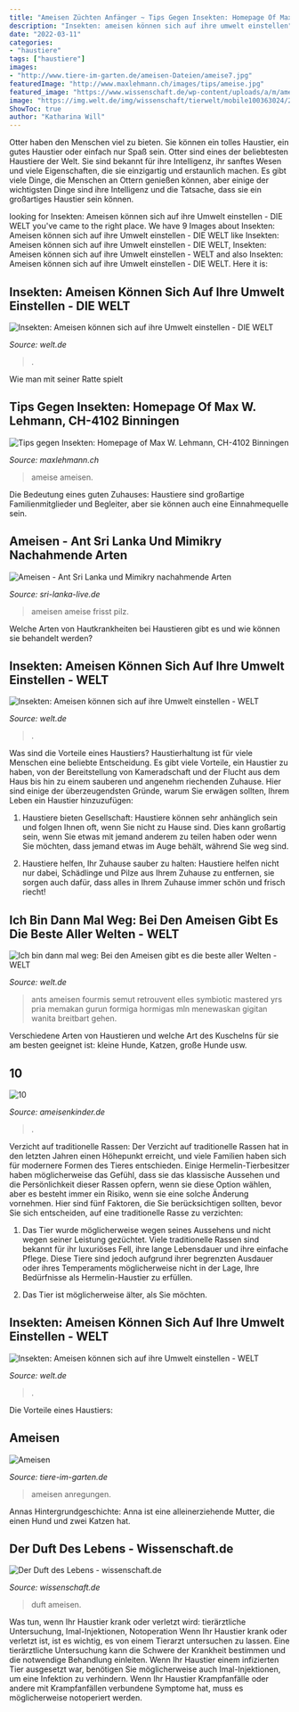 ```yaml
---
title: "Ameisen Züchten Anfänger ~ Tips Gegen Insekten: Homepage Of Max W. Lehmann, Ch-4102 Binningen"
description: "Insekten: ameisen können sich auf ihre umwelt einstellen"
date: "2022-03-11"
categories:
- "haustiere"
tags: ["haustiere"]
images:
- "http://www.tiere-im-garten.de/ameisen-Dateien/ameise7.jpg"
featuredImage: "http://www.maxlehmann.ch/images/tips/ameise.jpg"
featured_image: "https://www.wissenschaft.de/wp-content/uploads/a/m/ameisen_klein.jpg"
image: "https://img.welt.de/img/wissenschaft/tierwelt/mobile100363024/2161357017-ci16x9-w1200/ameise-BM-Bayern-Steinhude-jpg.jpg"
ShowToc: true
author: "Katharina Will"
---
```



Otter haben den Menschen viel zu bieten. Sie können ein tolles Haustier, ein gutes Haustier oder einfach nur Spaß sein.
Otter sind eines der beliebtesten Haustiere der Welt. Sie sind bekannt für ihre Intelligenz, ihr sanftes Wesen und viele Eigenschaften, die sie einzigartig und erstaunlich machen. Es gibt viele Dinge, die Menschen an Ottern genießen können, aber einige der wichtigsten Dinge sind ihre Intelligenz und die Tatsache, dass sie ein großartiges Haustier sein können.

	

		
looking for Insekten: Ameisen können sich auf ihre Umwelt einstellen - DIE WELT you've came to the right place. We have 9 Images about Insekten: Ameisen können sich auf ihre Umwelt einstellen - DIE WELT like Insekten: Ameisen können sich auf ihre Umwelt einstellen - DIE WELT, Insekten: Ameisen können sich auf ihre Umwelt einstellen - WELT and also Insekten: Ameisen können sich auf ihre Umwelt einstellen - DIE WELT. Here it is:
		
    
## Insekten: Ameisen Können Sich Auf Ihre Umwelt Einstellen - DIE WELT

<img loading=lazy src="http://img.welt.de/img/tierwelt/crop100363024/1366932992-ci3x2l-w900/ameise-BM-Bayern-Steinhude.jpg" onerror="this.onerror=null;this.src='https://tse4.mm.bing.net/th?id=OIP.6eTeS5AW3gaGKQTRpIEQ6wHaE8&amp;pid=15.1';" alt="Insekten: Ameisen können sich auf ihre Umwelt einstellen - DIE WELT">

_Source: welt.de_

>. 

	

Wie man mit seiner Ratte spielt

    
## Tips Gegen Insekten: Homepage Of Max W. Lehmann, CH-4102 Binningen

<img loading=lazy src="http://www.maxlehmann.ch/images/tips/ameise.jpg" onerror="this.onerror=null;this.src='https://tse1.mm.bing.net/th?id=OIP.6g3-7qt0kSDexAAtOfTH1gHaFj&amp;pid=15.1';" alt="Tips gegen Insekten: Homepage of Max W. Lehmann, CH-4102 Binningen">

_Source: maxlehmann.ch_

>ameise ameisen. 

	

Die Bedeutung eines guten Zuhauses: Haustiere sind großartige Familienmitglieder und Begleiter, aber sie können auch eine Einnahmequelle sein.

    
## Ameisen - Ant Sri Lanka Und Mimikry Nachahmende Arten

<img loading=lazy src="https://www.sri-lanka-live.de/media/images/ameisen-ant-unbestimmte-art-305.jpg" onerror="this.onerror=null;this.src='https://tse4.mm.bing.net/th?id=OIP.COEed3eJm4FIDvvQ--pa5AAAAA&amp;pid=15.1';" alt="Ameisen - Ant Sri Lanka und Mimikry nachahmende Arten">

_Source: sri-lanka-live.de_

>ameisen ameise frisst pilz. 

	

Welche Arten von Hautkrankheiten bei Haustieren gibt es und wie können sie behandelt werden?

    
## Insekten: Ameisen Können Sich Auf Ihre Umwelt Einstellen - WELT

<img loading=lazy src="https://www.welt.de/img/wissenschaft/tierwelt/mobile100363024/2162507017-ci102l-w1024/ameise-BM-Bayern-Steinhude-jpg.jpg" onerror="this.onerror=null;this.src='https://tse1.mm.bing.net/th?id=OIP.3Q2SW1hyETMGAQfVacfjGgHaHP&amp;pid=15.1';" alt="Insekten: Ameisen können sich auf ihre Umwelt einstellen - WELT">

_Source: welt.de_

>. 

	

Was sind die Vorteile eines Haustiers?
Haustierhaltung ist für viele Menschen eine beliebte Entscheidung. Es gibt viele Vorteile, ein Haustier zu haben, von der Bereitstellung von Kameradschaft und der Flucht aus dem Haus bis hin zu einem sauberen und angenehm riechenden Zuhause. Hier sind einige der überzeugendsten Gründe, warum Sie erwägen sollten, Ihrem Leben ein Haustier hinzuzufügen:
1. Haustiere bieten Gesellschaft: Haustiere können sehr anhänglich sein und folgen Ihnen oft, wenn Sie nicht zu Hause sind. Dies kann großartig sein, wenn Sie etwas mit jemand anderem zu teilen haben oder wenn Sie möchten, dass jemand etwas im Auge behält, während Sie weg sind.

2. Haustiere helfen, Ihr Zuhause sauber zu halten: Haustiere helfen nicht nur dabei, Schädlinge und Pilze aus Ihrem Zuhause zu entfernen, sie sorgen auch dafür, dass alles in Ihrem Zuhause immer schön und frisch riecht!

    
## Ich Bin Dann Mal Weg: Bei Den Ameisen Gibt Es Die Beste Aller Welten - WELT

<img loading=lazy src="https://www.welt.de/img/kultur/mobile156855257/3011358187-ci16x9-w880/FRANCE-SCIENCE-BIOLOGY-ANTS.jpg" onerror="this.onerror=null;this.src='https://tse2.mm.bing.net/th?id=OIP.efsZ-B3IMLyCguh4owvp_gHaEK&amp;pid=15.1';" alt="Ich bin dann mal weg: Bei den Ameisen gibt es die beste aller Welten - WELT">

_Source: welt.de_

>ants ameisen fourmis semut retrouvent elles symbiotic mastered yrs pria memakan gurun formiga hormigas mln menewaskan gigitan wanita breitbart gehen. 

	

Verschiedene Arten von Haustieren und welche Art des Kuschelns für sie am besten geeignet ist: kleine Hunde, Katzen, große Hunde usw.

    
## 10

<img loading=lazy src="http://www.ameisenkinder.de/images/ameisen_10_small.jpg" onerror="this.onerror=null;this.src='https://tse1.mm.bing.net/th?id=OIP.w2pSz2KaERYf_ieuGDfFIwAAAA&amp;pid=15.1';" alt="10">

_Source: ameisenkinder.de_

>. 

	

Verzicht auf traditionelle Rassen:
Der Verzicht auf traditionelle Rassen hat in den letzten Jahren einen Höhepunkt erreicht, und viele Familien haben sich für modernere Formen des Tieres entschieden. Einige Hermelin-Tierbesitzer haben möglicherweise das Gefühl, dass sie das klassische Aussehen und die Persönlichkeit dieser Rassen opfern, wenn sie diese Option wählen, aber es besteht immer ein Risiko, wenn sie eine solche Änderung vornehmen. Hier sind fünf Faktoren, die Sie berücksichtigen sollten, bevor Sie sich entscheiden, auf eine traditionelle Rasse zu verzichten:
1. Das Tier wurde möglicherweise wegen seines Aussehens und nicht wegen seiner Leistung gezüchtet. Viele traditionelle Rassen sind bekannt für ihr luxuriöses Fell, ihre lange Lebensdauer und ihre einfache Pflege. Diese Tiere sind jedoch aufgrund ihrer begrenzten Ausdauer oder ihres Temperaments möglicherweise nicht in der Lage, Ihre Bedürfnisse als Hermelin-Haustier zu erfüllen.

2. Das Tier ist möglicherweise älter, als Sie möchten.

    
## Insekten: Ameisen Können Sich Auf Ihre Umwelt Einstellen - WELT

<img loading=lazy src="https://img.welt.de/img/wissenschaft/tierwelt/mobile100363024/2161357017-ci16x9-w1200/ameise-BM-Bayern-Steinhude-jpg.jpg" onerror="this.onerror=null;this.src='https://tse2.mm.bing.net/th?id=OIP.14yMrv3ZE7aE4NFQFtDBEgHaEK&amp;pid=15.1';" alt="Insekten: Ameisen können sich auf ihre Umwelt einstellen - WELT">

_Source: welt.de_

>. 

	

Die Vorteile eines Haustiers:

    
## Ameisen

<img loading=lazy src="http://www.tiere-im-garten.de/ameisen-Dateien/ameise7.jpg" onerror="this.onerror=null;this.src='https://tse1.mm.bing.net/th?id=OIP.N8aTUcg2rnvPBrlkiV_6pQAAAA&amp;pid=15.1';" alt="Ameisen">

_Source: tiere-im-garten.de_

>ameisen anregungen. 

	

Annas Hintergrundgeschichte: Anna ist eine alleinerziehende Mutter, die einen Hund und zwei Katzen hat.

    
## Der Duft Des Lebens - Wissenschaft.de

<img loading=lazy src="https://www.wissenschaft.de/wp-content/uploads/a/m/ameisen_klein.jpg" onerror="this.onerror=null;this.src='https://tse4.mm.bing.net/th?id=OIP.nFJ-6WA3aatSTJ3uslkSCQAAAA&amp;pid=15.1';" alt="Der Duft des Lebens - wissenschaft.de">

_Source: wissenschaft.de_

>duft ameisen. 

	

Was tun, wenn Ihr Haustier krank oder verletzt wird: tierärztliche Untersuchung, Imal-Injektionen, Notoperation
Wenn Ihr Haustier krank oder verletzt ist, ist es wichtig, es von einem Tierarzt untersuchen zu lassen. Eine tierärztliche Untersuchung kann die Schwere der Krankheit bestimmen und die notwendige Behandlung einleiten. Wenn Ihr Haustier einem infizierten Tier ausgesetzt war, benötigen Sie möglicherweise auch Imal-Injektionen, um eine Infektion zu verhindern. Wenn Ihr Haustier Krampfanfälle oder andere mit Krampfanfällen verbundene Symptome hat, muss es möglicherweise notoperiert werden.

